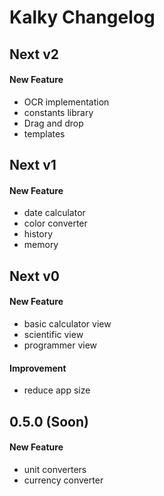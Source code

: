 # Kalky Changelog

## Next v2
#### New Feature
- OCR implementation
- constants library
- Drag and drop
- templates

## Next v1
#### New Feature
- date calculator
- color converter
- history
- memory

## Next v0
#### New Feature
- basic calculator view
- scientific view
- programmer view

#### Improvement
- reduce app size

## 0.5.0 (Soon)
#### New Feature
- unit converters
- currency converter
